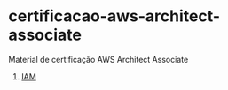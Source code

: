 # [](https://github.com/wallacecamacho/certificacao-aws-architect-associate#certificacao-aws-architect-associate)certificacao-aws-architect-associate

Material de certificação AWS Architect Associate

1. [IAM](https://github.com/wallacecamacho/certificacao-aws-architect-associate/blob/master/IAM/README.md)